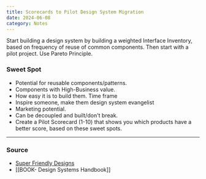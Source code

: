 ```yaml
---
title: Scorecards to Pilot Design System Migration
date: 2024-06-08
category: Notes
---
```


Start building a design system by building a weighted Interface Inventory, based on frequency of reuse of common components. Then start with a pilot project. Use Pareto Principle.

### Sweet Spot
- Potential for reusable components/patterns. 
- Components with High-Business value. 
- How easy it is to build them. Time frame
- Inspire someone, make them design system evangelist
- Marketing potential. 
- Can be decoupled and built/don't break.
- Create a Pilot Scorecard (1-10) that shows you which products have a better score, based on these sweet spots.

--- 
### Source

- [Super Friendly Designs](https://superfriendlydesign.systems/articles/design-systems-pilots-scorecards/)
- [[BOOK- Design Systems Handbook]]